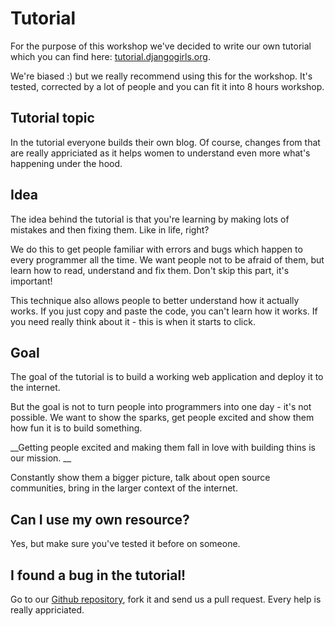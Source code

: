 # Tutorial

For the purpose of this workshop we've decided to write our own tutorial which you can find here: [tutorial.djangogirls.org](http://tutorial.djangogirls.org/).

We're biased :) but we really recommend using this for the workshop. It's tested, corrected by a lot of people and you can fit it into 8 hours workshop.

## Tutorial topic

In the tutorial everyone builds their own blog. Of course, changes from that are really appriciated as it helps women to understand even more what's happening under the hood.

## Idea

The idea behind the tutorial is that you're learning by making lots of mistakes and then fixing them. Like in life, right?

We do this to get people familiar with errors and bugs which happen to every programmer all the time. We want people not to be afraid of them, but learn how to read, understand and fix them. Don't skip this part, it's important!

This technique also allows people to better understand how it actually works. If you just copy and paste the code, you can't learn how it works. If you need really think about it - this is when it starts to click.

## Goal

The goal of the tutorial is to build a working web application and deploy it to the internet.

But the goal is not to turn people into programmers into one day - it's not possible. We want to show the sparks, get people excited and show them how fun it is to build something.

__Getting people excited and making them fall in love with building thins is our mission. __

Constantly show them a bigger picture, talk about open source communities, bring in the larger context of the internet.

## Can I use my own resource?

Yes, but make sure you've tested it before on someone.

## I found a bug in the tutorial!

Go to our [Github repository](http://github.com/DjangoGirls/tutorial), fork it and send us a pull request. Every help is really appriciated.

